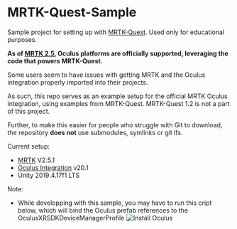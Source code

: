 # MRTK-Quest-Sample

Sample project for setting up with [MRTK-Quest](https://github.com/provencher/MRTK-Quest). Used only for educational purposes.

**As of [MRTK 2.5](https://microsoft.github.io/MixedRealityToolkit-Unity/version/releases/2.5.0/Documentation/ReleaseNotes.html), Oculus platforms are officially supported, leveraging the code that powers MRTK-Quest.**

Some users seem to have issues with getting MRTK and the Oculus integration properly imported into their projects.

As such, this repo serves as an example setup for the official MRTK Oculus integration, using examples from MRTK-Quest. MRTK-Quest 1.2 is not a part of this project.

Further, to make this easier for people who struggle with Git to download, the repository **does not** use submodules, symlinks or git lfs.

Current setup:
- [MRTK](https://github.com/microsoft/MixedRealityToolkit-Unity) V2.5.1
- [Oculus Integration](https://assetstore.unity.com/packages/tools/integration/oculus-integration-82022) v20.1
- Unity 2019.4.17f1 LTS

Note:
- While developping with this sample, you may have to run this cript below, which will bind the Oculus prefab references to the OculusXRSDKDeviceManagerProfile  ![Install Oculus](https://user-images.githubusercontent.com/7420990/97363151-81ef0700-1878-11eb-9b49-0dc26e120a79.png)
